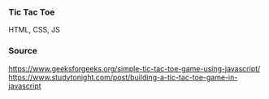 ### Tic Tac Toe
HTML, CSS, JS

### Source
https://www.geeksforgeeks.org/simple-tic-tac-toe-game-using-javascript/
https://www.studytonight.com/post/building-a-tic-tac-toe-game-in-javascript